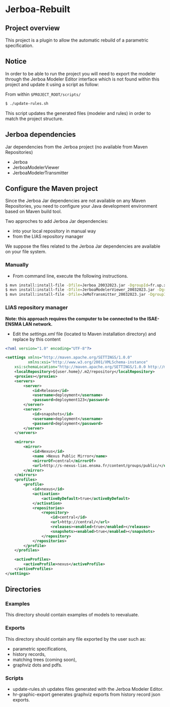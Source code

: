 # Jerboa-Rebuilt

## Project overview

This project is a plugin to allow the automatic rebuild of a parametric
specification.

## Notice

In order to be able to run the project you will need to export the modeler
through the Jerboa Modeler Editor interface which is not found within this
project and update it using a script as follow:

From within `$PROJECT_ROOT/scripts/`
``` sh
$ ./update-rules.sh
```

This script updates the generated files (modeler and rules) in order to match
the project structure.


## Jerboa dependencies

Jar dependencies from the Jerboa project (no available from Maven Repositories)

* Jerboa
* JerboaModelerViewer
* JerboaModelerTransmitter

## Configure the Maven project

Since the Jerboa Jar dependencies are not available on any Maven Repositories,
you need to configure your Java development environment based on Maven build
tool.

Two approches to add Jerboa Jar dependencies:

* into your local repository in manual way
* from the LIAS repository manager

We suppose the files related to the Jerboa Jar dependencies are available on
your file system.

### Manually

* From command line, execute the following instructions.

``` sh
$ mvn install:install-file -Dfile=Jerboa_20032023.jar -DgroupId=fr.up.xlim.sic.ig -DartifactId=jerboa -Dversion=1.2 -Dpackaging=jar -DgeneratePom=true
$ mvn install:install-file -Dfile=JerboaModelerViewer_20032023.jar -DgroupId=fr.up.xlim.sic.ig -DartifactId=jerboamodelerviewer -Dversion=1.2 -Dpackaging=jar -DgeneratePom=true
$ mvn install:install-file -Dfile=JeMoTransmitter_20032023.jar -DgroupId=fr.up.xlim.sic.ig -DartifactId=jerboamodelertransmitter -Dversion=1.2 -Dpackaging=jar -DgeneratePom=true
```

### LIAS repository manager

**Note: this approach requires the computer to be connected to the ISAE-ENSMA LAN network.**

* Edit the _settings.xml_ file (located to Maven installation directory) and
  replace by this content

``` xml
<?xml version="1.0" encoding="UTF-8"?>

<settings xmlns="http://maven.apache.org/SETTINGS/1.0.0"
          xmlns:xsi="http://www.w3.org/2001/XMLSchema-instance"
	xsi:schemaLocation="http://maven.apache.org/SETTINGS/1.0.0 http://maven.apache.org/xsd/settings-1.0.0.xsd">
    <localRepository>${user.home}/.m2/repository</localRepository>
    <proxies></proxies>
    <servers>
        <server>
            <id>Release</id>
            <username>deployment</username>
            <password>deployment123</password>
        </server>
        <server>
            <id>snapshots</id>
            <username>deployment</username>
            <password>deployment</password>
        </server>
    </servers>

    <mirrors>
        <mirror>
            <id>Nexus</id>
            <name >Nexus Public Mirror</name>
            <mirrorOf>central</mirrorOf>
            <url>http://s-nexus-lias.ensma.fr/content/groups/public/</url>
        </mirror>
    </mirrors>
    <profiles>
        <profile>
            <id>nexus</id>
            <activation>
                <activeByDefault>true</activeByDefault>
            </activation>
            <repositories>
                <repository>
                    <id>central</id>
                    <url>http://central/</url>
                    <releases><enabled>true</enabled></releases>
                    <snapshots><enabled>true</enabled></snapshots>
                </repository>
            </repositories>
        </profile>
    </profiles>

    <activeProfiles>
        <activeProfile>nexus</activeProfile>
    </activeProfiles>
</settings>
```

## Directories

### Examples
This directory should contain examples of models to reevaluate.

### Exports
This directory should contain any file exported by the user such as:
- parametric specifications,
- history records, 
- matching trees (coming soon),
- graphviz dots and pdfs.

### Scripts
- update-rules.sh updates files generated with the Jerboa Modeler Editor.
- hr-graphic-export generates graphviz exports from history record json exports.
